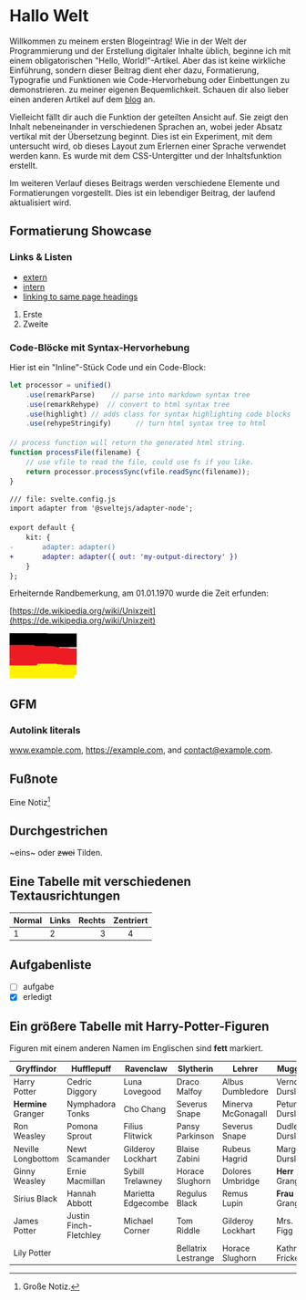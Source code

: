 # Hallo Welt

Willkommen zu meinem ersten Blogeintrag! Wie in der Welt der Programmierung und der Erstellung digitaler Inhalte üblich, beginne ich mit einem obligatorischen "Hello, World!"-Artikel. Aber das ist keine wirkliche Einführung, sondern dieser Beitrag dient eher dazu, Formatierung, Typografie und Funktionen wie Code-Hervorhebung oder Einbettungen zu demonstrieren. zu meiner eigenen Bequemlichkeit. Schauen dir also lieber einen anderen Artikel auf dem [blog](/blog) an.

Vielleicht fällt dir auch die Funktion der geteilten Ansicht auf. Sie zeigt den Inhalt nebeneinander in verschiedenen Sprachen an, wobei jeder Absatz vertikal mit der Übersetzung beginnt. Dies ist ein Experiment, mit dem untersucht wird, ob dieses Layout zum Erlernen einer Sprache verwendet werden kann. Es wurde mit dem CSS-Untergitter und der Inhaltsfunktion erstellt.

Im weiteren Verlauf dieses Beitrags werden verschiedene Elemente und Formatierungen vorgestellt. Dies ist ein lebendiger Beitrag, der laufend aktualisiert wird.

## Formatierung Showcase

### Links & Listen

- [extern](https://google.com)
- [intern](/)
- [linking to same page headings](#gfm)

1. Erste
2. Zweite

### Code-Blöcke mit Syntax-Hervorhebung

Hier ist ein "Inline"-Stück Code und ein Code-Block:

```js
let processor = unified()
    .use(remarkParse)    // parse into markdown syntax tree
    .use(remarkRehype)  // convert to html syntax tree
    .use(highlight) // adds class for syntax highlighting code blocks
    .use(rehypeStringify)      // turn html syntax tree to html

// process function will return the generated html string.
function processFile(filename) {
    // use vfile to read the file, could use fs if you like.
    return processor.processSync(vfile.readSync(filename));
}
```

```diff
/// file: svelte.config.js
import adapter from '@sveltejs/adapter-node';

export default {
	kit: {
-		adapter: adapter()
+		adapter: adapter({ out: 'my-output-directory' })
	}
};
```

Erheiternde Randbemerkung, am 01.01.1970 wurde die Zeit erfunden:

[https://de.wikipedia.org/wiki/Unixzeit](https://de.wikipedia.org/wiki/Unixzeit)

![Wunderschöne Flagge](./imgs/beautiful_flag.png "Title")

## GFM

### Autolink literals

www.example.com, https://example.com, and contact@example.com.

## Fußnote

Eine Notiz[^1]

[^1]: Große Notiz.

## Durchgestrichen

~eins~ oder ~~zwei~~ Tilden.

## Eine Tabelle mit verschiedenen Textausrichtungen

| Normal | Links  | Rechts | Zentriert |
| - | :- | -: | :-: |
| 1 | 2 | 3 | 4 |

## Aufgabenliste

* [ ] aufgabe
* [x] erledigt

## Ein größere Tabelle mit Harry-Potter-Figuren

Figuren mit einem anderen Namen im Englischen sind **fett** markiert.

| Gryffindor             | Hufflepuff            | Ravenclaw            | Slytherin            | **Lehrer**                | Muggel               |
|------------------------|-----------------------|----------------------|----------------------|-----------------------|----------------------|
| Harry Potter           | Cedric Diggory        | Luna Lovegood        | Draco Malfoy         | Albus Dumbledore      | Vernon Dursley       |
| **Hermine** Granger        | Nymphadora Tonks      | Cho Chang            | Severus Snape        | Minerva McGonagall    | Petunia Dursley      |
| Ron Weasley            | Pomona Sprout         | Filius Flitwick      | Pansy Parkinson      | Severus Snape         | Dudley Dursley       |
| Neville Longbottom     | Newt Scamander        | Gilderoy Lockhart    | Blaise Zabini        | Rubeus Hagrid         | Marge Dursley        |
| Ginny Weasley          | Ernie Macmillan       | Sybill Trelawney     | Horace Slughorn      | Dolores Umbridge      | **Herr** Granger         |
| Sirius Black           | Hannah Abbott         | Marietta Edgecombe   | Regulus Black        | Remus Lupin           | **Frau** Granger         |
| James Potter           | Justin Finch-Fletchley| Michael Corner       | Tom Riddle           | Gilderoy Lockhart     | Mrs. Figg            |
| Lily Potter            |                       |                      | Bellatrix Lestrange  | Horace Slughorn       | Kathrin Fricke                     |
